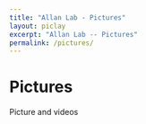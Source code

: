 ```yaml
---
title: "Allan Lab - Pictures"
layout: piclay
excerpt: "Allan Lab -- Pictures"
permalink: /pictures/
---
```


# Pictures
Picture and videos